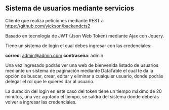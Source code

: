 ## Sistema de usuarios mediante servicios

Cliente que realiza peticiones mediante REST a https://github.com/yickson/backendcts2

Basado en tecnología de JWT (Json Web Token) mediante Ajax con Jquery.

Tiene un sistema de login el cual debes ingresar con las credenciales:

**correo**: admin@admin.com
**contraseña**: admin

Una vez ingresado podrás ver una web de bienvenida listado de usuarios mediante un sistema de paginación mediante DataTable el cual te da la opción de buscar, crear, editar y eliminar a cualquier usuario, donde podrás delegar el rol que le quieres dar al usuario.

La duración del login en este caso del token tiene un tiempo máximo de 20 minutos, una vez agotado el tiempo, se saldrá del sistema donde deberás volver a ingresar las credenciales.
